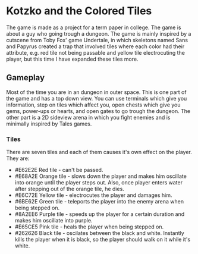 # Kotzko and the Colored Tiles #

The game is made as a project for a term paper in college. The game is about a guy who going trough a dungeon. The game is mainly inspired by a cutscene from Toby Fox' game Undertale, in which skeletons named Sans and Papyrus created a trap that involved tiles where each color had their attribute, e.g. red tile not being passable and yellow tile electrocuting the player, but this time I have expanded these tiles more.

## Gameplay ##

Most of the time you are in an dungeon in outer space. This is one part of the game and has a top down view. You can use terminals which give you information, step on tiles which affect you, open chests which give you gems, power-ups or hearts, and open gates to go trough the dungeon.
The other part is a 2D sideview arena in which you fight enemies and is minimally inspired by Tales games.

### Tiles ###

There are seven tiles and each of them causes it's own effect on the player. They are:
* #E62E2E Red tile - can't be passed.
* #E68A2E Orange tile - slows down the player and makes him oscillate into orange until the player steps out. Also, once player enters water after stepping out of the orange tile, he dies.
* #E6C72E Yellow tile - electrocutes the player and damages him.
* #6BE62E Green tile - teleports the player into the enemy arena when being stepped on.
* #8A2EE6 Purple tile - speeds up the player for a certain duration and makes him oscillate into purple.
* #E65CE5 Pink tile - heals the player when being stepped on.
* #262626 Black tile - oscilates between the black and white. Instantly kills the player when it is black, so the player should walk on it while it's white.

